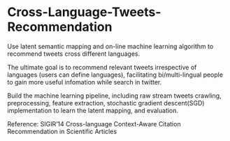# Cross-Language-Tweets-Recommendation
Use latent semantic mapping and on-line machine learning algorithm to recommend tweets cross different languages.

The ultimate goal is to recommend relevant tweets irrespective of languages (users can define languages), facilitating bi/multi-lingual people to gain more useful infomation while search in twitter.

Build the machine learning pipeline, including raw stream tweets crawling, preprocessing, feature extraction, stochastic gradient descent(SGD) implementation to learn the latent mapping, and evaluation.

Reference:
SIGIR’14 Cross-language Context-Aware Citation Recommendation in Scientific Articles
